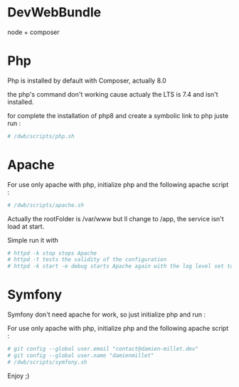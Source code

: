 # DevWebBundle

node + composer


# Php
Php is installed by default with Composer, actually 8.0

the php's command don't working cause actualy the LTS is 7.4 and isn't installed.

for complete the installation of php8 and create a symbolic link to php juste run :

```sh
# /dwb/scripts/php.sh
```


# Apache

For use only apache with php, initialize php and the following apache script : 

```sh
# /dwb/scripts/apache.sh
```

Actually the rootFolder is /var/www but ll change to /app, the service isn't load at start.

Simple run it with

```sh
# httpd -k stop stops Apache
# httpd -t tests the validity of the configuration
# httpd -k start -e debug starts Apache again with the log level set to debug.
```

# Symfony

Symfony don't need apache for work, so just initialize php and run :

For use only apache with php, initialize php and the following apache script : 

```sh
# git config --global user.email "contact@damien-millet.dev"
# git config --global user.name "damienmillet"
# /dwb/scripts/symfony.sh
```

Enjoy ;)
